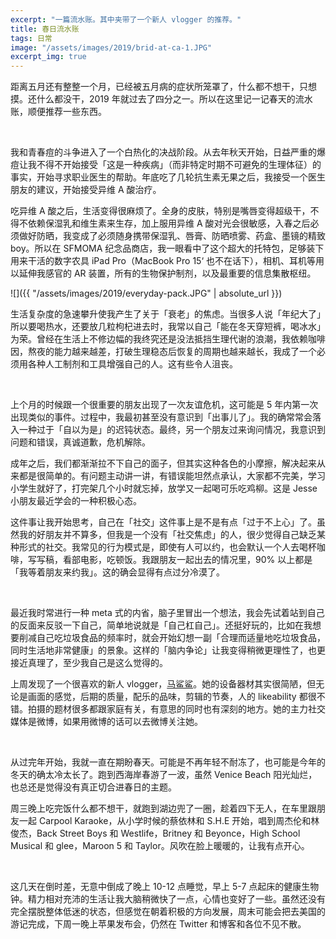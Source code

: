 ```yaml
---
excerpt: "一篇流水账。其中夹带了一个新人 vlogger 的推荐。"
title: 春日流水账
tags: 日常
image: "/assets/images/2019/brid-at-ca-1.JPG"
excerpt_img: true
---
```


距离五月还有整整一个月，已经被五月病的症状所笼罩了，什么都不想干，只想摸。还什么都没干，2019 年就过去了四分之一。所以在这里记一记春天的流水账，顺便推荐一些东西。

<br>

我和青春痘的斗争进入了一个白热化的决战阶段。从去年秋天开始，日益严重的爆痘让我不得不开始接受「这是一种疾病」（而非特定时期不可避免的生理体征）的事实，开始寻求职业医生的帮助。年底吃了几轮抗生素无果之后，我接受一个医生朋友的建议，开始接受异维 A 酸治疗。

吃异维 A 酸之后，生活变得很麻烦了。全身的皮肤，特别是嘴唇变得超级干，不得不依赖保湿乳和维生素来生存，加上服用异维 A 酸对光会很敏感，入春之后必须做好防晒，我变成了必须随身携带保湿乳、唇膏、防晒喷雾、药盒、墨镜的精致 boy。所以在 SFMOMA 纪念品商店，我一眼看中了这个超大的托特包，足够装下用来干活的数字农具 iPad Pro（MacBook Pro 15‘ 也不在话下），相机、耳机等用以延伸我感官的 AR 装置，所有的生物保护制剂，以及最重要的信息集散枢纽。

![]({{ "/assets/images/2019/everyday-pack.JPG" | absolute_url }})

生活复杂度的急速攀升使我产生了关于「衰老」的焦虑。当很多人说「年纪大了」所以要喝热水，还要放几粒枸杞进去时，我常以自己「能在冬天穿短裤，喝冰水」为荣。曾经在生活上不修边幅的我终究还是没法抵挡生理代谢的浪潮，我依赖咖啡因，熬夜的能力越来越差，打破生理稳态后恢复的周期也越来越长，我成了一个必须用各种人工制剂和工具增强自己的人。这有些令人沮丧。

<br>

上个月的时候跟一个很重要的朋友出现了一次友谊危机，这可能是 5 年内第一次出现类似的事件。过程中，我最初甚至没有意识到「出事儿了」。我的确常常会落入一种过于「自以为是」的迟钝状态。最终，另一个朋友过来询问情况，我意识到问题和错误，真诚道歉，危机解除。

成年之后，我们都渐渐拉不下自己的面子，但其实这种各色的小摩擦，解决起来从来都是很简单的。有问题主动讲一讲，有错误能坦然点承认，大家都不完美，学习小学生就好了，打完架几个小时就忘掉，放学又一起喝可乐吃鸡柳。这是 Jesse 小朋友最近学会的一种积极心态。

这件事让我开始思考，自己在「社交」这件事上是不是有点「过于不上心」了。虽然我的好朋友并不算多，但我是一个没有「社交焦虑」的人，很少觉得自己缺乏某种形式的社交。我常见的行为模式是，即使有人可以约，也会默认一个人去喝杯咖啡，写写稿，看部电影，吃顿饭。我跟朋友一起出去的情况里，90% 以上都是「我等着朋友来约我」。这的确会显得有点过分冷漠了。

<br>

最近我时常进行一种 meta 式的内省，脑子里冒出一个想法，我会先试着站到自己的反面来反驳一下自己，简单地说就是「自己杠自己」。还挺好玩的，比如在我想要削减自己吃垃圾食品的频率时，就会开始幻想一副「合理而适量地吃垃圾食品，同时生活地非常健康」的景象。这样的「脑内争论」让我变得稍微更理性了，也更接近真理了，至少我自己是这么觉得的。

上周发现了一个很喜欢的新人 vlogger，[马鲨鲨](https://www.youtube.com/channel/UCw1HFhaFHqnKYD-pxnWPKQw)。她的设备器材其实很简陋，但无论是画面的感觉，后期的质量，配乐的品味，剪辑的节奏，人的 likeability 都很不错。拍摄的题材很多都跟家庭有关，有意思的同时也有深刻的地方。她的主力社交媒体是微博，如果用微博的话可以去微博关注她。

<br>

从过完年开始，我就一直在期盼春天。可能是不再年轻不耐冻了，也可能是今年的冬天的确太冷太长了。跑到西海岸春游了一波，虽然 Venice Beach 阳光灿烂，也总还是觉得没有真正切合进春日的主题。

周三晚上吃完饭什么都不想干，就跑到湖边兜了一圈，趁着四下无人，在车里跟朋友一起 Carpool Karaoke，从小学时候的蔡依林和 S.H.E 开始，唱到周杰伦和林俊杰，Back Street Boys 和 Westlife，Britney 和 Beyonce，High School Musical 和 glee，Maroon 5 和 Taylor。风吹在脸上暖暖的，让我有点开心。

<br>

这几天在倒时差，无意中倒成了晚上 10-12 点睡觉，早上 5-7 点起床的健康生物钟。精力相对充沛的生活让我大脑稍微快了一点，心情也变好了一些。虽然还没有完全摆脱整体低迷的状态，但感觉在朝着积极的方向发展，周末可能会把去美国的游记完成，下周一晚上苹果发布会，仍然在 Twitter 和博客和各位不见不散。